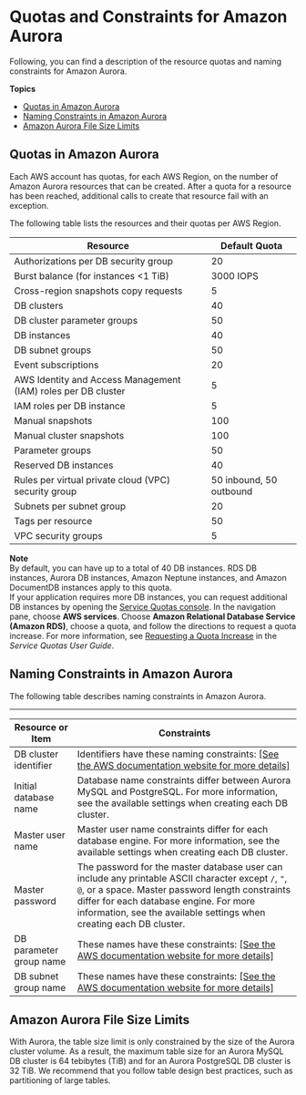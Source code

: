 # Quotas and Constraints for Amazon Aurora<a name="CHAP_Limits"></a>

Following, you can find a description of the resource quotas and naming constraints for Amazon Aurora\.

**Topics**
+ [Quotas in Amazon Aurora](#RDS_Limits.Limits)
+ [Naming Constraints in Amazon Aurora](#RDS_Limits.Constraints)
+ [Amazon Aurora File Size Limits](#RDS_Limits.FileSize.Aurora)

## Quotas in Amazon Aurora<a name="RDS_Limits.Limits"></a>

Each AWS account has quotas, for each AWS Region, on the number of Amazon Aurora resources that can be created\. After a quota for a resource has been reached, additional calls to create that resource fail with an exception\.

The following table lists the resources and their quotas per AWS Region\.


| Resource | Default Quota | 
| --- | --- | 
| Authorizations per DB security group | 20 | 
| Burst balance \(for instances <1 TiB\) | 3000 IOPS | 
| Cross\-region snapshots copy requests | 5 | 
| DB clusters | 40 | 
| DB cluster parameter groups | 50 | 
| DB instances | 40 | 
| DB subnet groups | 50 | 
| Event subscriptions | 20 | 
| AWS Identity and Access Management \(IAM\) roles per DB cluster | 5 | 
| IAM roles per DB instance | 5 | 
| Manual snapshots | 100 | 
| Manual cluster snapshots | 100 | 
| Parameter groups | 50 | 
| Reserved DB instances | 40 | 
| Rules per virtual private cloud \(VPC\) security group | 50 inbound, 50 outbound | 
| Subnets per subnet group | 20 | 
| Tags per resource | 50 | 
| VPC security groups | 5 | 

**Note**  
By default, you can have up to a total of 40 DB instances\. RDS DB instances, Aurora DB instances, Amazon Neptune instances, and Amazon DocumentDB instances apply to this quota\.   
If your application requires more DB instances, you can request additional DB instances by opening the [Service Quotas console](https://console.aws.amazon.com/servicequotas/home?region=us-east-1#!/dashboard)\. In the navigation pane, choose **AWS services**\. Choose **Amazon Relational Database Service \(Amazon RDS\)**, choose a quota, and follow the directions to request a quota increase\. For more information, see [Requesting a Quota Increase](https://docs.aws.amazon.com/servicequotas/latest/userguide/request-increase.html) in the *Service Quotas User Guide*\.

## Naming Constraints in Amazon Aurora<a name="RDS_Limits.Constraints"></a>

The following table describes naming constraints in Amazon Aurora\. 


****  

| Resource or Item | Constraints | 
| --- | --- | 
| DB cluster identifier |  Identifiers have these naming constraints: [\[See the AWS documentation website for more details\]](http://docs.aws.amazon.com/AmazonRDS/latest/AuroraUserGuide/CHAP_Limits.html)  | 
|  Initial database name  |  Database name constraints differ between Aurora MySQL and PostgreSQL\. For more information, see the available settings when creating each DB cluster\.  | 
|  Master user name  |  Master user name constraints differ for each database engine\. For more information, see the available settings when creating each DB cluster\.  | 
|  Master password  |  The password for the master database user can include any printable ASCII character except `/`, `"`, `@`, or a space\. Master password length constraints differ for each database engine\. For more information, see the available settings when creating each DB cluster\.  | 
| DB parameter group name |  These names have these constraints: [\[See the AWS documentation website for more details\]](http://docs.aws.amazon.com/AmazonRDS/latest/AuroraUserGuide/CHAP_Limits.html)  | 
|  DB subnet group name  |  These names have these constraints: [\[See the AWS documentation website for more details\]](http://docs.aws.amazon.com/AmazonRDS/latest/AuroraUserGuide/CHAP_Limits.html)  | 

## Amazon Aurora File Size Limits<a name="RDS_Limits.FileSize.Aurora"></a>

With Aurora, the table size limit is only constrained by the size of the Aurora cluster volume\. As a result, the maximum table size for an Aurora MySQL DB cluster is 64 tebibytes \(TiB\) and for an Aurora PostgreSQL DB cluster is 32 TiB\. We recommend that you follow table design best practices, such as partitioning of large tables\.